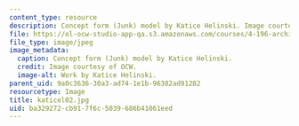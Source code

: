 ```yaml
---
content_type: resource
description: Concept form (Junk) model by Katice Helinski. Image courtesy of OCW.
file: https://ol-ocw-studio-app-qa.s3.amazonaws.com/courses/4-196-architecture-design-level-ii-cuba-studio-spring-2004/ba329272cb917f6c5039686b41061eed_katicel02.jpg
file_type: image/jpeg
image_metadata:
  caption: Concept form (Junk) model by Katice Helinski.
  credit: Image courtesy of OCW.
  image-alt: Work by Katice Helinski.
parent_uid: 9a0c3636-30a3-ad74-1e1b-96382ad91282
resourcetype: Image
title: katicel02.jpg
uid: ba329272-cb91-7f6c-5039-686b41061eed
---
```

